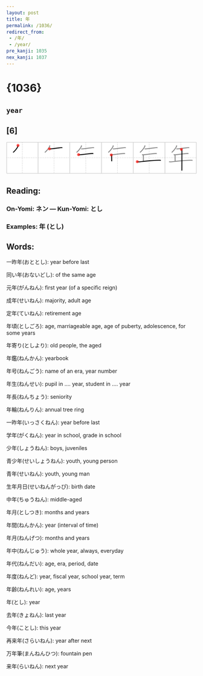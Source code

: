 ```yaml
---
layout: post
title: 年
permalink: /1036/
redirect_from:
 - /年/
 - /year/
pre_kanji: 1035
nex_kanji: 1037
---
```


# {1036}

## `year`

## [6]

<div class="stroke"><img src="../images/E5B9B4.png" /></div>

## Reading:

### On-Yomi: ネン &mdash; Kun-Yomi: とし

### Examples: 年 (とし)

## Words:

一昨年(おととし): year before last

同い年(おないどし): of the same age

元年(がんねん): first year (of a specific reign)

成年(せいねん): majority, adult age

定年(ていねん): retirement age

年頃(としごろ): age, marriageable age, age of puberty, adolescence, for some years

年寄り(としより): old people, the aged

年鑑(ねんかん): yearbook

年号(ねんごう): name of an era, year number

年生(ねんせい): pupil in .... year, student in .... year

年長(ねんちょう): seniority

年輪(ねんりん): annual tree ring

一昨年(いっさくねん): year before last

学年(がくねん): year in school, grade in school

少年(しょうねん): boys, juveniles

青少年(せいしょうねん): youth, young person

青年(せいねん): youth, young man

生年月日(せいねんがっぴ): birth date

中年(ちゅうねん): middle-aged

年月(としつき): months and years

年間(ねんかん): year (interval of time)

年月(ねんげつ): months and years

年中(ねんじゅう): whole year, always, everyday

年代(ねんだい): age, era, period, date

年度(ねんど): year, fiscal year, school year, term

年齢(ねんれい): age, years

年(とし): year

去年(きょねん): last year

今年(ことし): this year

再来年(さらいねん): year after next

万年筆(まんねんひつ): fountain pen

来年(らいねん): next year
